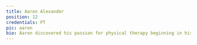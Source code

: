 ```yaml
---
title: Aaron Alexander
position: 12
credentials: PT
pic: aaron
bio: Aaron discovered his passion for physical therapy beginning in his high school days as a 3-sport athlete. From his own injuries, he found an interest in the anatomical differences of the body and learning ways to optimize human performance and function. When he’s away from the clinic, Aaron enjoys hanging with family/friends, FaceTiming his nieces and nephew, working out, going to concerts, and rooting for is Oregon Ducks.
---
```

